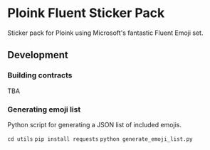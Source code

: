 # Ploink Fluent Sticker Pack

Sticker pack for Ploink using Microsoft's fantastic Fluent Emoji set.

## Development

### Building contracts

TBA

### Generating emoji list

Python script for generating a JSON list of included emojis.

`cd utils`
`pip install requests`
`python generate_emoji_list.py`
